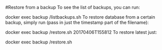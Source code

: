 #Restore from a backup
To see the list of backups, you can run:

docker exec backup /listbackups.sh
To restore database from a certain backup, simply run (pass in just the timestamp part of the filename):

docker exec backup /restore.sh 20170406T155812
To restore latest just:

docker exec backup /restore.sh